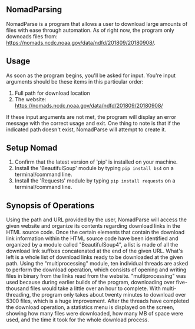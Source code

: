 ## NomadParsing
NomadParse is a program that allows a user to download large amounts of files with ease through automation. As of right now, the program only downoads files from: https://nomads.ncdc.noaa.gov/data/ndfd/201809/20180908/.

## Usage
As soon as the program begins, you'll be asked for input. You're input arguments should be these items in this particular order:
1. Full path for download location
2. The website: https://nomads.ncdc.noaa.gov/data/ndfd/201809/20180908/

If these input arguments are not met, the program will display an error message with the correct usage and exit. One thing to note is that if the indicated path doesn't exist, NomadParse will attempt to create it. 

## Setup Nomad
1. Confirm that the latest version of 'pip' is installed on your machine.
2. Install the 'BeautifulSoup' module by typing `pip install bs4` on a terminal/command line.
3. Install the 'Requests' module by typing `pip install requests` on a terminal/command line.
## Synopsis of Operations
Using the path and URL provided by the user, NomadParse will access the given website and organize its contents regarding download links in the HTML source code. Once the certain elements that contain the download link information within the HTML source code have been identified and organized by a module called "BeautifulSoup4", a list is made of all the download link suffixes concatenated at the end of the given URL. What's left is a whole list of download links ready to be downloaded at the given path. Using the "multiprocessing" module, ten individual threads are asked to perform the download operation, which consists of opening and writing files in binary from the links read from the website. "multiprocessing" was used because during earlier builds of the program, downloading over five-thousand files would take a little over an hour to complete. With multi-threading, the program only takes about twenty minutes to download over 5300 files, which is a huge improvement. After the threads have completed the download operation, a statistics menu is displayed on the screen, showing how many files were downloaded, how many MB of space were used, and the time it took for the whole download process. 

